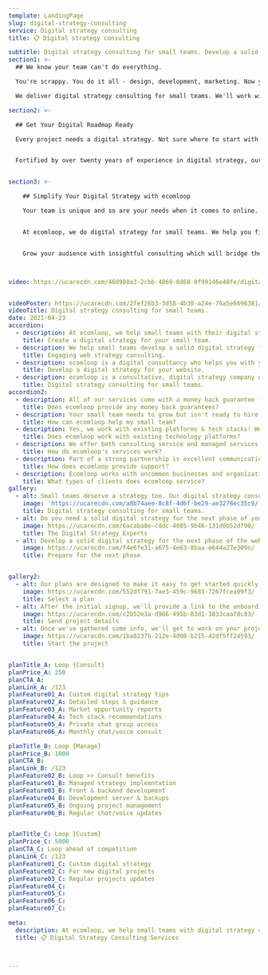 ```yaml
---
template: LandingPage
slug: digital-strategy-consulting
service: Digital strategy consulting
title: 📋 Digital strategy consulting

subtitle: Digital strategy consulting for small teams. Develop a solid digital strategy for the next phase of the web.
section1: >-
  ## We know your team can't do everything.

  You're scrappy. You do it all - design, development, marketing. Now you have a ton of direct competition and you don't really know what to do moving forward. ecomloop is specialized in digital strategy consulting for small teams and personal budgets - it's time to start winning again!

  We deliver digital strategy consulting for small teams. We'll work with you from design through implementation, as well as provide ongoing maintenance and updates for the life of your project.

section2: >-

  ## Get Your Digital Roadmap Ready

  Every project needs a digital strategy. Not sure where to start with all these platforms and ideas? Let ecomloop be your advisor. Architecting a world-leading digital strategy is what we do best, so you can focus more on your core business activity.


  Fortified by over twenty years of experience in digital strategy, our team will provide you with a strategy suited for your business. We'll help you capture the true potential of all the available audience while maximizing on resources and budgets.


section3: >-

    ## Simplify Your Digital Strategy with ecomloop

    Your team is unique and so are your needs when it comes to online. From teaching you how Google Marketing works to scaling up for new audiences with a clear strategy we set the right goals together.


    At ecomloop, we do digital strategy for small teams. We help you figure out the next phase of your web that is bold and inspiring.


    Grow your audience with insightful consulting which will bridge the gap between theoretical frameworks and compelling design. We work with small teams who want to advance into digital but don't have a lot of process in place or time for focus groups.



video: https://ucarecdn.com/460980a3-2cbb-4869-8d60-0f99146e48fe/digitalmarketingservicesforecommerce.mp4


videoPoster: https://ucarecdn.com/2fef26b3-3d58-4b30-a24e-76a5e6696381/
videoTitle: Digital strategy consulting for small teams.
date: 2021-04-23
accordion:
  - description: At ecomloop, we help small teams with their digital strategy. We use our expertise to create an online identity that separates you from the competition while establishing your goals and objectives in a modern industry.
    title: Create a digital strategy for your small team.
  - description: We help small teams develop a solid digital strategy for their next phase of internet marketing. You might be thinking, who needs that?. But if you account for the time and money wasted so far, we know your time is valuable-our expertise will help save both hence helping grow your business.
    title: Engaging web strategy consulting.
  - description: ecomloop is a digital consultancy who helps you with your web strategy. We use our vast experience and expert knowledge to grow companies through small, strategic initiatives that lead to big changes. We'll do the visual design work for you if you want. It's just one small part of what we offer or it can be commissioned as separate services.
    title: Develop a digital strategy for your website.
  - description: ecomloop is a consultative, digital strategy company with one focus - helping small teams. Leveraging market research from local and global data to help understand the taste and preferences of consumers in different countries, ecomloop can provide insightful advice on what gets people talking.
    title: Digital strategy consulting for small teams.
accordion2:
  - description: All of our services come with a money back guarantee for new clients. Our goal is to build long-term relationships and help your small team achieve long-term success. If you aren't satisfied with any of the services provided, contact us within 10 days for a full refund.
    title: Does ecomloop provide any money back guarantees?
  - description: Your small team needs to grow but isn't ready to hire a new developer or digital strategy manager. ecomloop's experienced team is here to help you find the right solutions fast. We'll work as your partner to develop and execute a strategy for digital success.
    title: How can ecomloop help my small team?
  - description: Yes, we work with existing platforms & tech stacks! We've worked with a countless number of tech tools, SAAS apps, plugins, extensions, APIs and more. We're happy to work with your business' existing tech and processes. Depending on the situation, we can integrate with existing tech or work to replace and consolidate technologies.
    title: Does ecomloop work with existing technology platforms?
  - description: We offer both consulting service and managed services on a monthly basis. With managed services, we do the work to implement changes. With consulting, we advise you on the updates and next steps. In both cases, plans may be canceled at any time. Please cancel plans 7 days in advance of renewal by email or live chat.
    title: How do ecomloop's services work?
  - description: Part of a strong partnership is excellent communication. We offer live chat and fast email support, as well as scheduled voice/video calls. Reach out and we'll quickly reply with the info you need. We're here for you, and most importantly, we want to be a partner in your success.
    title: How does ecomloop provide support?
  - description: Ecomloop works with uncommon businesses and organizations in a range of industries. We've worked with home decor brands, industrial supply businesses, online medicine startups, dozens of consumer product goods businesses, real estate companies and more. Every industry can benefit from well executed mobile and web 3 development services, whether for a new or existing website project.
    title: What types of clients does ecomloop service?
gallery:
  - alt: Small teams deserve a strategy too. Our digital strategy consulting is tailored to your needs and helps you develop a solid digital strategy for the next phase of the web.
    image: 'https://ucarecdn.com/a8b74aee-8c8f-4d6f-be29-ae3276ec35c9/'
    title: Digital strategy consulting for small teams.
  - alt: Do you need a solid digital strategy for the next phase of your web? Let ecomloop do the heavy lifting. We provide top-tier strategy consulting and can handle all aspects of your project, from design to development.
    image: https://ucarecdn.com/6acaba8e-cddc-4085-9b46-131d0b52df90/
    title: The Digital Strategy Experts
  - alt: Develop a solid digital strategy for the next phase of the web. ecomloop offers in-depth, interactive consulting sessions to develop your digital strategy and build a strong foundation for your business' future success.
    image: https://ucarecdn.com/f4e6fe31-a675-4e63-8baa-e644a27e309c/
    title: Prepare for the next phase


gallery2:
  - alt: Our plans are designed to make it easy to get started quickly. We know you have better ways to use your time and want to make it simple. Review the details of the service plans and find the one that fits. Rest assured knowing you can always change your plan later on. Plans may be cancelled at anytime, though we aim to form long-term client relationships and work together for years!
    image: https://ucarecdn.com/552df791-7ae3-459c-9683-7267fcea99f3/
    title: Select a plan
  - alt: After the initial signup, we'll provide a link to the onboarding form to learn more about your project. We'll collect information some simple information including the current status, website address, and goals. You won't need to install any tracking codes or provide any admin access at this point. Don't worry if you don't have everything. You can always submit more information later.
    image: https://ucarecdn.com/c2b52e3a-d966-495b-83d1-3833caaf8c83/
    title: Send project details
  - alt: Once we've gathered some info, we'll get to work on your project and providing initial feedback. We'll map out a recommended plan of action, then discuss with you. Depending upon your plan, we'll put that plan into place or help to guide you.
    image: https://ucarecdn.com/1ba8237b-212e-4d90-b215-42df5ff24593/
    title: Start the project


planTitle_A: Loop {Consult}
planPrice_A: 250
planCTA_A:
planLink_A: /123
planFeature01_A: Custom digital strategy tips
planFeature02_A: Detailed steps & guidance
planFeature03_A: Market opportunity reports
planFeature04_A: Tech stack recommendations  
planFeature05_A: Private chat group access
planFeature06_A: Monthly chat/voice consult

planTitle_B: Loop {Manage}
planPrice_B: 1000
planCTA_B:
planLink_B: /123
planFeature02_B: Loop >> Consult benefits
planFeature01_B: Managed strategy implemntation
planFeature03_B: Front & backend development
planFeature04_B: Development server & backups  
planFeature05_B: Ongoing project management
planFeature06_B: Regular chat/voice updates


planTitle_C: Loop {Custom}
planPrice_C: 5000
planCTA_C: Loop ahead of competition
planLink_C: /123
planFeature01_C: Custom digital strategy
planFeature02_C: For new digital projects
planFeature03_C: Regular projects updates
planFeature04_C:
planFeature05_C:
planFeature06_C:
planFeature07_C:

meta:
  description: At ecomloop, we help small teams with digital strategy consulting. It’s never been easier to be on the cutting edge of technological innovation.
  title: 📋 Digital Strategy Consulting Services



---
```

